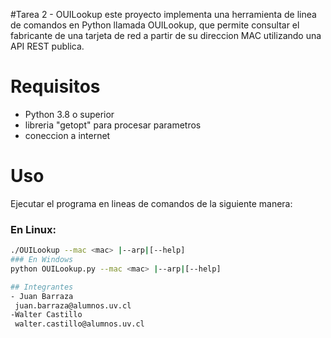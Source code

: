 #Tarea 2 - OUILookup
este proyecto implementa una herramienta de linea de comandos en Python llamada OUILookup, que  permite consultar el fabricante de una tarjeta de red a partir de su direccion MAC utilizando una API REST publica.

# Requisitos
- Python 3.8 o superior 
- libreria "getopt" para procesar parametros
- coneccion a internet

# Uso
Ejecutar el programa en lineas de comandos de la siguiente manera:
### En Linux: 
```bash
./OUILookup --mac <mac> |--arp|[--help]
### En Windows
python OUILookup.py --mac <mac> |--arp|[--help]

## Integrantes
- Juan Barraza
 juan.barraza@alumnos.uv.cl
-Walter Castillo
 walter.castillo@alumnos.uv.cl